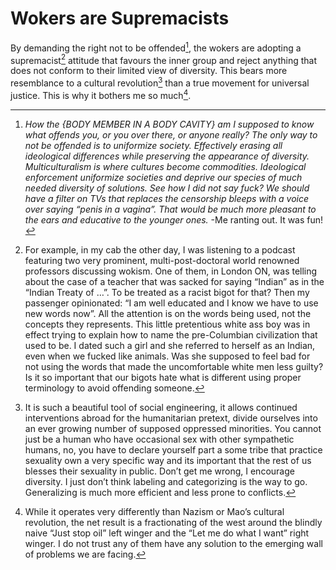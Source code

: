 # Wokers are Supremacists

By demanding the right not to be offended[^1], the wokers are adopting a supremacist[^2] attitude that favours the inner group and reject anything that does not conform to their limited view of diversity. This bears more resemblance to a cultural revolution[^3] than a true movement for universal justice. This is why it bothers me so much[^4].

[^1]: *How the {BODY MEMBER IN A BODY CAVITY} am I supposed to know what offends you, or you over there, or anyone really? The only way to not be offended is to uniformize society. Effectively erasing all ideological differences while preserving the appearance of diversity. Multiculturalism is where cultures become commodities. Ideological enforcement uniformize societies and deprive our species of much needed diversity of solutions. See how I did not say fuck? We should have a filter on TVs that replaces the censorship bleeps with a voice over saying “penis in a vagina”. That would be much more pleasant to the ears and educative to the younger ones.* -Me ranting out. It was fun!

[^2]: For example, in my cab the other day, I was listening to a podcast featuring two very prominent, multi-post-doctoral world renowned professors discussing wokism. One of them, in London ON, was telling about the case of a teacher that was sacked for saying “Indian” as in the “Indian Treaty of …”. To be treated as a racist bigot for that? Then my passenger opinionated: “I am well educated and I know we have to use new words now”. All the attention is on the words being used, not the concepts they represents. This little pretentious white ass boy was in effect trying to explain how to name the pre-Columbian civilization that used to be. I dated such a girl and she referred to herself as an Indian, even when we fucked like animals. Was she supposed to feel bad for not using the words that made the uncomfortable white men less guilty? Is it so important that our bigots hate what is different using proper terminology to avoid offending someone.

[^3]: It is such a beautiful tool of social engineering, it allows continued interventions abroad for the humanitarian pretext, divide ourselves into an ever growing number of supposed oppressed minorities. You cannot just be a human who have occasional sex with other sympathetic humans, no, you have to declare yourself part a some tribe that practice sexuality own a very specific way and its important that the rest of us blesses their sexuality in public. Don’t get me wrong, I encourage diversity. I just don’t think labeling and categorizing is the way to go. Generalizing is much more efficient and less prone to conflicts. 

[^4]: While it operates very differently than Nazism or Mao’s cultural revolution, the net result is a fractionating of the west around the blindly naive “Just stop oil” left winger and the “Let me do what I want” right winger. I do not trust any of them have any solution to the emerging wall of problems we are facing. 